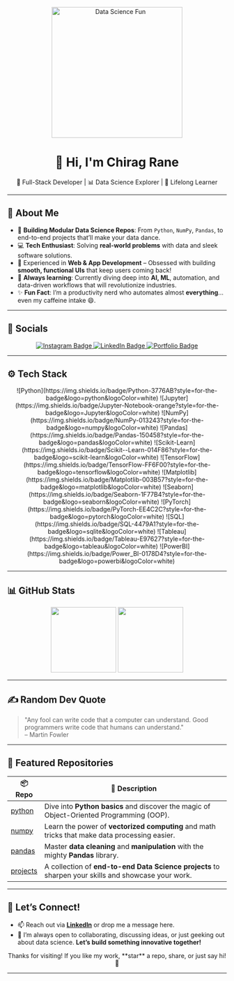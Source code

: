 <!-- HERO IMAGE & GIF -->
<p align="center">
  <img src="https://media.giphy.com/media/L8K62iTDkzGX6/giphy.gif" width="300" alt="Data Science Fun">
  <h1 align="center">👋 Hi, I'm Chirag Rane</h1>
  <p align="center">🚀 Full-Stack Developer | 📊 Data Science Explorer | 🧠 Lifelong Learner</p>
</p>

---

## 🐍 About Me

- 🔭 **Building Modular Data Science Repos**: From `Python`, `NumPy`, `Pandas`, to end-to-end projects that’ll make your data dance.
- 💻 **Tech Enthusiast**: Solving **real-world problems** with data and sleek software solutions.
- 📱 Experienced in **Web & App Development** – Obsessed with building **smooth, functional UIs** that keep users coming back!
- 🧠 **Always learning**: Currently diving deep into **AI, ML**, automation, and data-driven workflows that will revolutionize industries.
- ✨ **Fun Fact**: I’m a productivity nerd who automates almost **everything**... even my caffeine intake 😄. 

---

## 📲 Socials

<p align="center">
  <a href="https://www.instagram.com/chiragrane04/">
    <img src="https://img.shields.io/badge/Instagram-%23E4405F.svg?style=for-the-badge&logo=instagram&logoColor=white" alt="Instagram Badge"/>
  </a>
  <a href="https://www.linkedin.com/in/chirag-rane-2a7ba5270/">
    <img src="https://img.shields.io/badge/LinkedIn-%230077B5.svg?style=for-the-badge&logo=linkedin&logoColor=white" alt="LinkedIn Badge"/>
  </a>
  <a href="#">
    <img src="https://img.shields.io/badge/Portfolio-Releasing_June_2025-FF8C00?style=for-the-badge&logo=fire&logoColor=white" alt="Portfolio Badge"/>
  </a>
</p>

---

## ⚙️ Tech Stack

<p align="center">
  ![Python](https://img.shields.io/badge/Python-3776AB?style=for-the-badge&logo=python&logoColor=white)
  ![Jupyter](https://img.shields.io/badge/Jupyter-Notebook-orange?style=for-the-badge&logo=Jupyter&logoColor=white)
  ![NumPy](https://img.shields.io/badge/NumPy-013243?style=for-the-badge&logo=numpy&logoColor=white)
  ![Pandas](https://img.shields.io/badge/Pandas-150458?style=for-the-badge&logo=pandas&logoColor=white)
  ![Scikit-Learn](https://img.shields.io/badge/Scikit--Learn-014F86?style=for-the-badge&logo=scikit-learn&logoColor=white)
  ![TensorFlow](https://img.shields.io/badge/TensorFlow-FF6F00?style=for-the-badge&logo=tensorflow&logoColor=white)
  ![Matplotlib](https://img.shields.io/badge/Matplotlib-003B57?style=for-the-badge&logo=matplotlib&logoColor=white)
  ![Seaborn](https://img.shields.io/badge/Seaborn-1F77B4?style=for-the-badge&logo=seaborn&logoColor=white)
  ![PyTorch](https://img.shields.io/badge/PyTorch-EE4C2C?style=for-the-badge&logo=pytorch&logoColor=white)
  ![SQL](https://img.shields.io/badge/SQL-4479A1?style=for-the-badge&logo=sqlite&logoColor=white)
  ![Tableau](https://img.shields.io/badge/Tableau-E97627?style=for-the-badge&logo=tableau&logoColor=white)
  ![PowerBI](https://img.shields.io/badge/Power_BI-0178D4?style=for-the-badge&logo=powerbi&logoColor=white)
</p>

---

## 📊 GitHub Stats

<!-- GitHub stats with streak and language usage -->
<div align="center">
  <img height="150em" src="https://github-readme-stats.vercel.app/api?username=heychirag-ds&show_icons=true&theme=radical&hide_border=true" />
  <img height="150em" src="https://github-readme-stats.vercel.app/api/top-langs/?username=heychirag-ds&layout=compact&theme=radical&hide_border=true" />
</div>

---

## ✍️ Random Dev Quote

> "Any fool can write code that a computer can understand. Good programmers write code that humans can understand."  
> – Martin Fowler

---

## 🧩 Featured Repositories

| 📦 **Repo** | 📌 **Description** |
|--------|-------------------|
| [python](https://github.com/heychirag-ds/Python.git) | Dive into **Python basics** and discover the magic of Object-Oriented Programming (OOP). |
| [numpy](https://github.com/heychirag-ds/Numpy.git) | Learn the power of **vectorized computing** and math tricks that make data processing easier. |
| [pandas](https://github.com/heychirag-ds/Pandas.git) | Master **data cleaning** and **manipulation** with the mighty **Pandas** library. |
| [projects](https://github.com/heychirag-ds/Projects.git) | A collection of **end-to-end Data Science projects** to sharpen your skills and showcase your work. |

---

## 🎯 Let’s Connect!

- 📫 Reach out via **[LinkedIn](https://www.linkedin.com/in/chirag-rane-2a7ba5270/)** or drop me a message here.
- 🧠 I’m always open to collaborating, discussing ideas, or just geeking out about data science. **Let’s build something innovative together!**

<p align="center">
  Thanks for visiting! If you like my work, **star** a repo, share, or just say hi! 🙌
</p>

---

